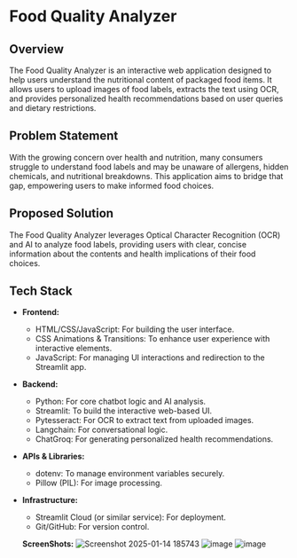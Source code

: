 # Food Quality Analyzer

## Overview
The Food Quality Analyzer is an interactive web application designed to help users understand the nutritional content of packaged food items. It allows users to upload images of food labels, extracts the text using OCR, and provides personalized health recommendations based on user queries and dietary restrictions.

## Problem Statement
With the growing concern over health and nutrition, many consumers struggle to understand food labels and may be unaware of allergens, hidden chemicals, and nutritional breakdowns. This application aims to bridge that gap, empowering users to make informed food choices.

## Proposed Solution
The Food Quality Analyzer leverages Optical Character Recognition (OCR) and AI to analyze food labels, providing users with clear, concise information about the contents and health implications of their food choices.

## Tech Stack
- **Frontend:**
  - HTML/CSS/JavaScript: For building the user interface.
  - CSS Animations & Transitions: To enhance user experience with interactive elements.
  - JavaScript: For managing UI interactions and redirection to the Streamlit app.

- **Backend:**
  - Python: For core chatbot logic and AI analysis.
  - Streamlit: To build the interactive web-based UI.
  - Pytesseract: For OCR to extract text from uploaded images.
  - Langchain: For conversational logic.
  - ChatGroq: For generating personalized health recommendations.

- **APIs & Libraries:**
  - dotenv: To manage environment variables securely.
  - Pillow (PIL): For image processing.

- **Infrastructure:**
  - Streamlit Cloud (or similar service): For deployment.
  - Git/GitHub: For version control.

   **ScreenShots:**
  ![Screenshot 2025-01-14 185743](https://github.com/user-attachments/assets/05b3b7dc-a44a-48dd-b8b3-761cee99424e)
  ![image](https://github.com/user-attachments/assets/52af5368-51c9-4d68-9d05-59485e0a2ab6)
  ![image](https://github.com/user-attachments/assets/585790ba-1342-47a7-82e5-0cacab491779)


  

